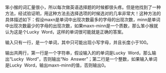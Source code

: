 笨小猴的词汇量很小，所以每次做英语选择题的时候都很头疼。但是他找到了一种方法，经试验证明，用这种方法去选择选项的时候选对的几率非常大！这种方法的具体描述如下：假设maxn是单词中出现次数最多的字母的出现次数，minn是单词中出现次数最少的字母的出现次数，如果maxn-minn是一个质数，那么笨小猴就认为这是个Lucky  Word，这样的单词很可能就是正确的答案。

输入只有一行，是一个单词，其中只可能出现小写字母，并且长度小于100。

输出共两行，第一行是一个字符串，假设输入的的单词是Lucky  Word，那么输出“Lucky  Word”，否则输出“No  Answer”；第二行是一个整数，如果输入单词是Lucky  Word，输出maxn-minn的值，否则输出0。
